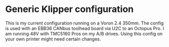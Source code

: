 # Generic Klipper configuration
This is my current configuration running on a Voron 2.4 350mm. The config is used with an EBB36 CANbus toolhead board via U2C to an Octopus Pro. I am running 48V with TMC5160 Pros on my A/B drives. Using this config on your own printer might need certain changes.

